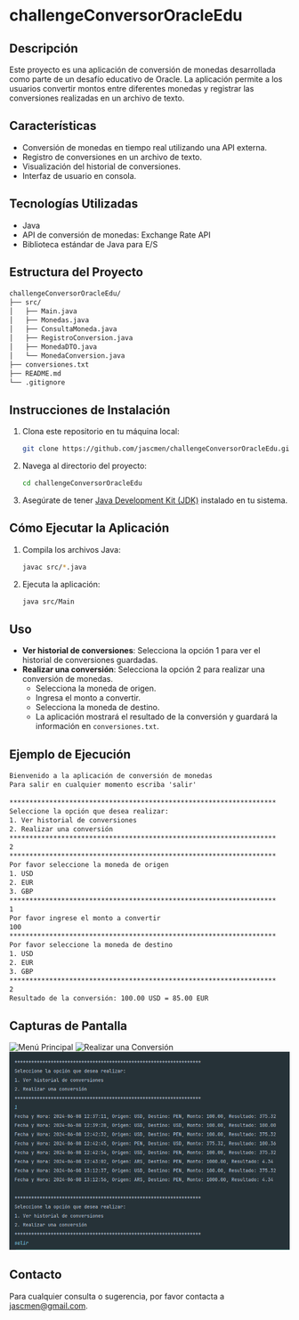 
# challengeConversorOracleEdu

## Descripción
Este proyecto es una aplicación de conversión de monedas desarrollada como parte de un desafío educativo de Oracle. La aplicación permite a los usuarios convertir montos entre diferentes monedas y registrar las conversiones realizadas en un archivo de texto.

## Características
- Conversión de monedas en tiempo real utilizando una API externa.
- Registro de conversiones en un archivo de texto.
- Visualización del historial de conversiones.
- Interfaz de usuario en consola.

## Tecnologías Utilizadas
- Java
- API de conversión de monedas: Exchange Rate API
- Biblioteca estándar de Java para E/S

## Estructura del Proyecto
```
challengeConversorOracleEdu/
├── src/
│   ├── Main.java
│   ├── Monedas.java
│   ├── ConsultaMoneda.java
│   ├── RegistroConversion.java
│   ├── MonedaDTO.java
│   └── MonedaConversion.java
├── conversiones.txt
├── README.md
└── .gitignore
```

## Instrucciones de Instalación
1. Clona este repositorio en tu máquina local:
   ```bash
   git clone https://github.com/jascmen/challengeConversorOracleEdu.git
   ```
2. Navega al directorio del proyecto:
   ```bash
   cd challengeConversorOracleEdu
   ```
3. Asegúrate de tener [Java Development Kit (JDK)](https://www.oracle.com/java/technologies/javase-downloads.html) instalado en tu sistema.

## Cómo Ejecutar la Aplicación
1. Compila los archivos Java:
   ```bash
   javac src/*.java
   ```
2. Ejecuta la aplicación:
   ```bash
   java src/Main
   ```

## Uso
- **Ver historial de conversiones**: Selecciona la opción 1 para ver el historial de conversiones guardadas.
- **Realizar una conversión**: Selecciona la opción 2 para realizar una conversión de monedas.
  - Selecciona la moneda de origen.
  - Ingresa el monto a convertir.
  - Selecciona la moneda de destino.
  - La aplicación mostrará el resultado de la conversión y guardará la información en `conversiones.txt`.

## Ejemplo de Ejecución
```
Bienvenido a la aplicación de conversión de monedas
Para salir en cualquier momento escriba 'salir'

*******************************************************************
Seleccione la opción que desea realizar:
1. Ver historial de conversiones
2. Realizar una conversión
*******************************************************************
2
*******************************************************************
Por favor seleccione la moneda de origen
1. USD
2. EUR
3. GBP
*******************************************************************
1
Por favor ingrese el monto a convertir
100
*******************************************************************
Por favor seleccione la moneda de destino
1. USD
2. EUR
3. GBP
*******************************************************************
2
Resultado de la conversión: 100.00 USD = 85.00 EUR
```
## Capturas de Pantalla
![Menú Principal](src/images/captura0.png)
![Realizar una Conversión](src/images/captura1)
![Historial de Conversiones](src/images/captura3.png)

## Contacto
Para cualquier consulta o sugerencia, por favor contacta a [jascmen@gmail.com](mailto:tu_email@example.com).
